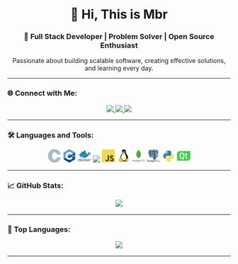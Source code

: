 <h1 align="center">👋 Hi, This is Mbr</h1>

<h3 align="center">🚀 Full Stack Developer | Problem Solver | Open Source Enthusiast</h3>

<p align="center">
  Passionate about building scalable software, creating effective solutions, and learning every day.
</p>

---

### 🌐 Connect with Me:

<p align="center">
  <a href="https://www.linkedin.com/in/YOUR_USERNAME" target="_blank">
    <img src="https://img.shields.io/badge/LinkedIn-blue?style=for-the-badge&logo=linkedin&logoColor=white" />
  </a>
  <a href="mailto:your.email@example.com" target="_blank">
    <img src="https://img.shields.io/badge/Gmail-red?style=for-the-badge&logo=gmail&logoColor=white" />
  </a>
  <a href="https://github.com/mbr1376" target="_blank">
    <img src="https://img.shields.io/badge/GitHub-000?style=for-the-badge&logo=github&logoColor=white" />
  </a>
</p>

---

### 🛠️ Languages and Tools:

<p align="center">
  <img src="https://raw.githubusercontent.com/devicons/devicon/master/icons/c/c-original.svg" width="30"/>
  <img src="https://raw.githubusercontent.com/devicons/devicon/master/icons/cplusplus/cplusplus-original.svg" width="30"/>
  <img src="https://raw.githubusercontent.com/devicons/devicon/master/icons/docker/docker-original-wordmark.svg" width="30"/>
  <img src="https://www.vectorlogo.zone/logos/git-scm/git-scm-icon.svg" width="30"/>
  <img src="https://raw.githubusercontent.com/devicons/devicon/master/icons/javascript/javascript-original.svg" width="30"/>
  <img src="https://raw.githubusercontent.com/devicons/devicon/master/icons/linux/linux-original.svg" width="30"/>
  <img src="https://raw.githubusercontent.com/devicons/devicon/master/icons/mongodb/mongodb-original-wordmark.svg" width="30"/>
  <img src="https://raw.githubusercontent.com/devicons/devicon/master/icons/postgresql/postgresql-original-wordmark.svg" width="30"/>
  <img src="https://raw.githubusercontent.com/devicons/devicon/master/icons/python/python-original.svg" width="30"/>
  <img src="https://raw.githubusercontent.com/devicons/devicon/master/icons/qt/qt-original.svg" width="30"/>
</p>

---

### 📈 GitHub Stats:

<p align="center">
  <img src="https://raw.githubusercontent.com/mbr1376/github-stats-transparent/output/generated/overview.svg" width="450"/>
</p>

---

### 🧠 Top Languages:

<p align="center">
  <img src="https://raw.githubusercontent.com/mbr1376/github-stats-transparent/output/generated/languages.svg" width="450"/>
</p>

---

